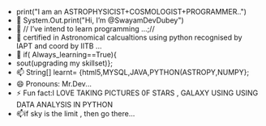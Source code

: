 -  print("I am an ASTROPHYSICIST+COSMOLOGIST+PROGRAMMER..")
- 👋 System.Out.print("Hi, I’m @SwayamDevDubey")
- 👀 // I’ve intend to learn programming ...;//
- 🌱 certified in Astronomical calcualtions using python recognised by IAPT and coord by IITB ...
- 💞️ if( Always_learning==True){
- sout(upgrading my skillset)};
- 📫 String[] learnt= {html5,MYSQL,JAVA,PYTHON(ASTROPY,NUMPY};
- 😄 Pronouns: Mr.Dev...
- ⚡ Fun fact:I LOVE TAKING PICTURES 0F STARS , GALAXY USING USING DATA ANALYSIS IN PYTHON
-  📫if sky is the limit , then go there...

<!---
SwayamDevDubey/SwayamDevDubey is a ✨ special ✨ repository because its `README.md` (this file) appears on your GitHub profile.
You can click the Preview link to take a look at your changes.
--->
